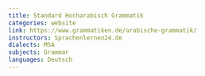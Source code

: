 ```yaml
---
title: Standard Hocharabisch Grammatik
categories: website
link: https://www.grammatiken.de/arabische-grammatik/
instructors: Sprachenlernen24.de
dialects: MSA
subjects: Grammar
languages: Deutsch
---
```

